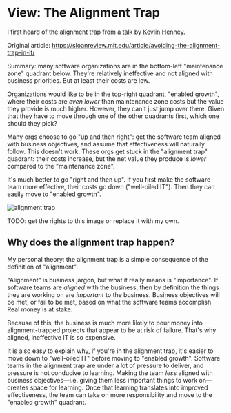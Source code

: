 # View: The Alignment Trap

I first heard of the alignment trap from [a talk by Kevlin Henney](https://www.youtube.com/watch?v=B3b4tremI5o&t=2500s).

Original article: https://sloanreview.mit.edu/article/avoiding-the-alignment-trap-in-it/

Summary: many software organizations are in the bottom-left "maintenance zone" quadrant below. They're relatively ineffective and not aligned with business priorities. But at least their costs are low.

Organizations would like to be in the top-right quadrant, "enabled growth", where their costs are _even lower_ than maintenance zone costs but the value they provide is much higher. However, they can't just jump over there. Given that they have to move through one of the other quadrants first, which one should they pick?

Many orgs choose to go "up and then right": get the software team aligned with business objectives, and assume that effectiveness will naturally follow. This doesn't work. These orgs get stuck in the "alignment trap" quadrant: their costs increase, but the net value they produce is _lower_ compared to the "maintenance zone".

It's much better to go "right and then up". If you first make the software team more effective, their costs go down ("well-oiled IT"). Then they can easily move to "enabled growth".

![alignment trap](https://user-images.githubusercontent.com/693920/172750006-34f925da-803f-4450-aa50-554e461d1bcb.png)

TODO: get the rights to this image or replace it with my own.

## Why does the alignment trap happen?

My personal theory: the alignment trap is a simple consequence of the definition of "alignment".

"Alignment" is business jargon, but what it really means is "importance". If software teams are _aligned_ with the business, then by definition the things they are working on are _important_ to the business. Business objectives will be met, or fail to be met, based on what the software teams accomplish. Real money is at stake.

Because of this, the business is much more likely to pour money into alignment-trapped projects that appear to be at risk of failure. That's why aligned, ineffective IT is so expensive.

It is also easy to explain why, if you're in the alignment trap, it's easier to move down to "well-oiled IT" before moving to "enabled growth". Software teams in the alignment trap are under a lot of pressure to deliver, and pressure is not conducive to learning. Making the team _less_ aligned with business objectives—i.e. giving them less important things to work on—creates space for learning. Once that learning translates into improved effectiveness, the team can take on more responsibility and move to the "enabled growth" quadrant.